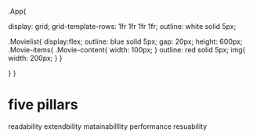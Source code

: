 .App{
  
   display: grid;
  grid-template-rows: 1fr 1fr 1fr 1fr; 
  outline: white solid 5px;


  .Movielist{
    display:flex;
    outline: blue solid 5px;
    gap: 20px;
    height: 600px;
   .Movie-items{
    .Movie-content{
      width: 100px;
    }
    outline: red solid 5px;
    img{
      width: 200px;
    }
   }

  }
  }

# five pillars
readability
extendbility
matainabilllity
performance
resuability